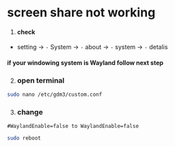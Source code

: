# screen share not working
1. #### check 
- setting -> `-` System -> `-` about -> `-` system -> `-` detalis

#### if your windowing system is  Wayland follow next step

2. ### open terminal
```sh
sudo nano /etc/gdm3/custom.conf
```
3. ### change 
 ``
 #WaylandEnable=false to WaylandEnable=false
 ``
```sh
sudo reboot
```
